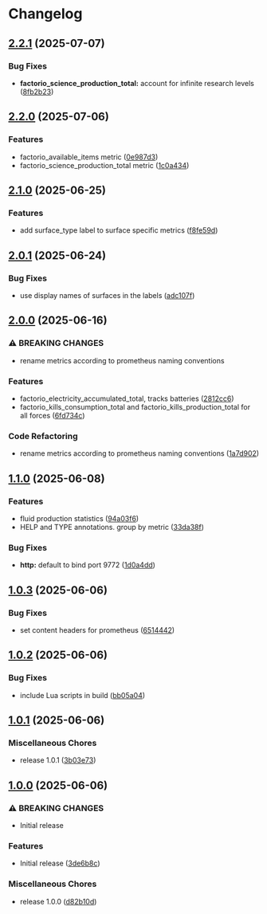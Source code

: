 # Changelog

## [2.2.1](https://github.com/Sleavely/factorio-rcon-prometheus-exporter/compare/v2.2.0...v2.2.1) (2025-07-07)


### Bug Fixes

* **factorio_science_production_total:** account for infinite research levels ([8fb2b23](https://github.com/Sleavely/factorio-rcon-prometheus-exporter/commit/8fb2b23e37ea72071cadde356f28a8123e8f0665))

## [2.2.0](https://github.com/Sleavely/factorio-rcon-prometheus-exporter/compare/v2.1.0...v2.2.0) (2025-07-06)


### Features

* factorio_available_items metric ([0e987d3](https://github.com/Sleavely/factorio-rcon-prometheus-exporter/commit/0e987d3e17a5d3ec25ba753c6f166fcb26da0bed))
* factorio_science_production_total metric ([1c0a434](https://github.com/Sleavely/factorio-rcon-prometheus-exporter/commit/1c0a434cd1d1a410d0574edb9d4cb3122868e614))

## [2.1.0](https://github.com/Sleavely/factorio-rcon-prometheus-exporter/compare/v2.0.1...v2.1.0) (2025-06-25)


### Features

* add surface_type label to surface specific metrics ([f8fe59d](https://github.com/Sleavely/factorio-rcon-prometheus-exporter/commit/f8fe59d613cd326cc096964ff4f8b80550e59ce1))

## [2.0.1](https://github.com/Sleavely/factorio-rcon-prometheus-exporter/compare/v2.0.0...v2.0.1) (2025-06-24)


### Bug Fixes

* use display names of surfaces in the labels ([adc107f](https://github.com/Sleavely/factorio-rcon-prometheus-exporter/commit/adc107fe1b511f682f233175877d5875622c6668))

## [2.0.0](https://github.com/Sleavely/factorio-rcon-prometheus-exporter/compare/v1.1.0...v2.0.0) (2025-06-16)


### ⚠ BREAKING CHANGES

* rename metrics according to prometheus naming conventions

### Features

* factorio_electricity_accumulated_total, tracks batteries ([2812cc6](https://github.com/Sleavely/factorio-rcon-prometheus-exporter/commit/2812cc647fb2a1ab98359f01859d8fc5a101e116))
* factorio_kills_consumption_total and factorio_kills_production_total for all forces ([6fd734c](https://github.com/Sleavely/factorio-rcon-prometheus-exporter/commit/6fd734c535bf15d79a78529ce342881a5f214e72))


### Code Refactoring

* rename metrics according to prometheus naming conventions ([1a7d902](https://github.com/Sleavely/factorio-rcon-prometheus-exporter/commit/1a7d902942d32e7499b05220ef3f461558c43b60))

## [1.1.0](https://github.com/Sleavely/factorio-rcon-prometheus-exporter/compare/v1.0.3...v1.1.0) (2025-06-08)


### Features

* fluid production statistics ([94a03f6](https://github.com/Sleavely/factorio-rcon-prometheus-exporter/commit/94a03f6a5fb6ab393175225cd57087bc2207cd0c))
* HELP and TYPE annotations. group by metric ([33da38f](https://github.com/Sleavely/factorio-rcon-prometheus-exporter/commit/33da38f5502fe7b5b479fbd8f63c4b735b489aca))


### Bug Fixes

* **http:** default to bind port 9772 ([1d0a4dd](https://github.com/Sleavely/factorio-rcon-prometheus-exporter/commit/1d0a4dd23904734fb55045a0e31aa449ef889d11))

## [1.0.3](https://github.com/Sleavely/factorio-rcon-prometheus-exporter/compare/v1.0.2...v1.0.3) (2025-06-06)


### Bug Fixes

* set content headers for prometheus ([6514442](https://github.com/Sleavely/factorio-rcon-prometheus-exporter/commit/6514442e3b03df6c443377ba02e7abbcbda7335d))

## [1.0.2](https://github.com/Sleavely/factorio-rcon-prometheus-exporter/compare/v1.0.1...v1.0.2) (2025-06-06)


### Bug Fixes

* include Lua scripts in build ([bb05a04](https://github.com/Sleavely/factorio-rcon-prometheus-exporter/commit/bb05a04c041c8d8b7fe83b2689980ba521c8e4b8))

## [1.0.1](https://github.com/Sleavely/factorio-rcon-prometheus-exporter/compare/v1.0.0...v1.0.1) (2025-06-06)


### Miscellaneous Chores

* release 1.0.1 ([3b03e73](https://github.com/Sleavely/factorio-rcon-prometheus-exporter/commit/3b03e7310a449c5d37a7a2d451710a88e6f6380c))

## [1.0.0](https://github.com/Sleavely/factorio-rcon-prometheus-exporter/compare/v1.0.0...v1.0.0) (2025-06-06)


### ⚠ BREAKING CHANGES

* Initial release

### Features

* Initial release ([3de6b8c](https://github.com/Sleavely/factorio-rcon-prometheus-exporter/commit/3de6b8c35cc5b55063d3f004c9db91a1c57938e8))


### Miscellaneous Chores

* release 1.0.0 ([d82b10d](https://github.com/Sleavely/factorio-rcon-prometheus-exporter/commit/d82b10d6bc1d8c1c0e40af37f6e5bfae4c672c9f))
